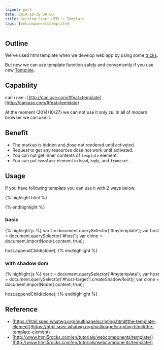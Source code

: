 ```yaml
---
layout: post
date: 2014-10-28 00:00
title: Getting Start HTML's Template
tags: [webcomponentstemplate]
---
```


## Outline

We've used html template when we develop web app by using some [tricks](http://www.html5rocks.com/en/tutorials/webcomponents/template/#toc-old).

But now we can use template function safely and conveniently if you use new [Template](http://www.html5rocks.com/en/tutorials/webcomponents/template/#toc-old).

## Capability

can i use : [http://caniuse.com/#feat=template](http://caniuse.com/#feat=template)

At the moment (2014/10/27) we can not use it only `IE`.
In all of modern browser we can use it.

## Benefit

* The markup is hidden and dose not rendered until activated.
* Request to get any resources dose not work until activated.
* You can not get inner contents of `template` element.
* You can put `template` element in `head`, `body`, and `frameset`.

## Usage

If you have following template you can use it with 2 ways below.

{% highlight html %}
<template id="mytemplate">
	<div class="comment">this is new contents generated from template element.</div>
</template>

<section id="host"></section>
{% endhighlight %}

### basic

{% highlight js %}
var t = document.querySelector('#mytemplate');
var host = document.querySelector('#host');
var clone = document.importNode(t.content, true);

host.appendChild(clone);
{% endhighlight %}

### with shadow dom

{% highlight js %}
var t = document.querySelector('#mytemplate');
var host = document.querySelector('#host-target').createShadowRoot();
var clone = document.importNode(t.content, true);

host.appendChild(clone);
{% endhighlight %}

## Reference

* [https://html.spec.whatwg.org/multipage/scripting.html#the-template-element](https://html.spec.whatwg.org/multipage/scripting.html#the-template-element)
* [http://www.html5rocks.com/en/tutorials/webcomponents/template/](http://www.html5rocks.com/en/tutorials/webcomponents/template/)
